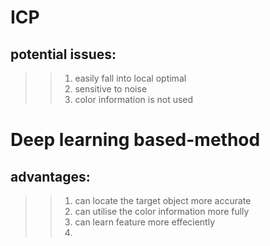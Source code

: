 # ICP
## potential issues:
>> 1. easily fall into local optimal
>> 2. sensitive to noise
>> 3. color information is not used

# Deep learning based-method
## advantages:
>> 1. can locate the target object more accurate
>> 2. can utilise the color information more fully
>> 3. can learn feature more effeciently
>> 4. 
